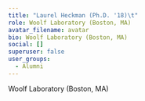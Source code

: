 ```yaml
---
title: "Laurel Heckman (Ph.D. '18)\t"
role: Woolf Laboratory (Boston, MA)
avatar_filename: avatar
bio: Woolf Laboratory (Boston, MA)
social: []
superuser: false
user_groups:
  - Alumni
---
```

Woolf Laboratory (Boston, MA)
